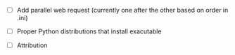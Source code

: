 

- [ ] Add parallel web request (currently one after the other based on order in .ini)
- [ ] Proper Python distributions that install exacutable
- [ ] Attribution

